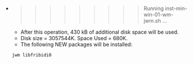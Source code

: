 * >>>>>>>>> Running inst-min-win-01-wm-jwm.sh ...
  * After this operation, 430 kB of additional disk space will be used.
  * Disk size = 3057544K. Space Used = 680K.
  * The following NEW packages will be installed:
  ```bash
  jwm libfribidi0
  ```
